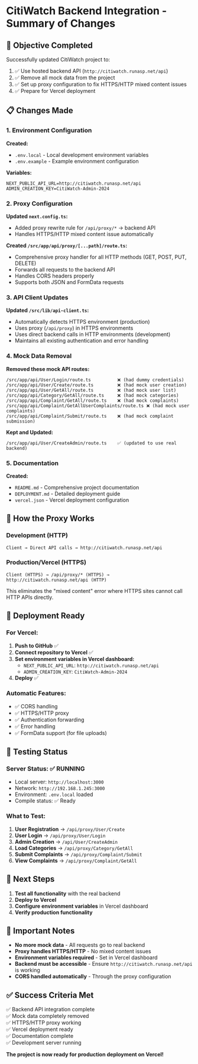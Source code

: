 # CitiWatch Backend Integration - Summary of Changes

## 🎯 Objective Completed
Successfully updated CitiWatch project to:
1. ✅ Use hosted backend API (`http://citiwatch.runasp.net/api`)
2. ✅ Remove all mock data from the project
3. ✅ Set up proxy configuration to fix HTTPS/HTTP mixed content issues
4. ✅ Prepare for Vercel deployment

## 📋 Changes Made

### 1. Environment Configuration
**Created:**
- `.env.local` - Local development environment variables
- `.env.example` - Example environment configuration

**Variables:**
```env
NEXT_PUBLIC_API_URL=http://citiwatch.runasp.net/api
ADMIN_CREATION_KEY=CitiWatch-Admin-2024
```

### 2. Proxy Configuration
**Updated `next.config.ts`:**
- Added proxy rewrite rule for `/api/proxy/*` → backend API
- Handles HTTPS/HTTP mixed content issue automatically

**Created `/src/app/api/proxy/[...path]/route.ts`:**
- Comprehensive proxy handler for all HTTP methods (GET, POST, PUT, DELETE)
- Forwards all requests to the backend API
- Handles CORS headers properly
- Supports both JSON and FormData requests

### 3. API Client Updates
**Updated `/src/lib/api-client.ts`:**
- Automatically detects HTTPS environment (production)
- Uses proxy (`/api/proxy`) in HTTPS environments
- Uses direct backend calls in HTTP environments (development)
- Maintains all existing authentication and error handling

### 4. Mock Data Removal
**Removed these mock API routes:**
```
/src/app/api/User/Login/route.ts          ❌ (had dummy credentials)
/src/app/api/User/Create/route.ts         ❌ (had mock user creation)
/src/app/api/User/GetAll/route.ts         ❌ (had mock user list)
/src/app/api/Category/GetAll/route.ts     ❌ (had mock categories)
/src/app/api/Complaint/GetAll/route.ts    ❌ (had mock complaints)
/src/app/api/Complaint/GetAllUserComplaints/route.ts ❌ (had mock user complaints)
/src/app/api/Complaint/Submit/route.ts    ❌ (had mock complaint submission)
```

**Kept and Updated:**
```
/src/app/api/User/CreateAdmin/route.ts    ✅ (updated to use real backend)
```

### 5. Documentation
**Created:**
- `README.md` - Comprehensive project documentation
- `DEPLOYMENT.md` - Detailed deployment guide
- `vercel.json` - Vercel deployment configuration

## 🔄 How the Proxy Works

### Development (HTTP)
```
Client → Direct API calls → http://citiwatch.runasp.net/api
```

### Production/Vercel (HTTPS)
```
Client (HTTPS) → /api/proxy/* (HTTPS) → http://citiwatch.runasp.net/api (HTTP)
```

This eliminates the "mixed content" error where HTTPS sites cannot call HTTP APIs directly.

## 🚀 Deployment Ready

### For Vercel:
1. **Push to GitHub** ✅
2. **Connect repository to Vercel** ✅ 
3. **Set environment variables in Vercel dashboard:**
   - `NEXT_PUBLIC_API_URL`: `http://citiwatch.runasp.net/api`
   - `ADMIN_CREATION_KEY`: `CitiWatch-Admin-2024`
4. **Deploy** ✅

### Automatic Features:
- ✅ CORS handling
- ✅ HTTPS/HTTP proxy
- ✅ Authentication forwarding
- ✅ Error handling
- ✅ FormData support (for file uploads)

## 🧪 Testing Status

### Server Status: ✅ RUNNING
- Local server: `http://localhost:3000`
- Network: `http://192.168.1.245:3000`
- Environment: `.env.local` loaded
- Compile status: ✅ Ready

### What to Test:
1. **User Registration** → `/api/proxy/User/Create`
2. **User Login** → `/api/proxy/User/Login`
3. **Admin Creation** → `/api/User/CreateAdmin`
4. **Load Categories** → `/api/proxy/Category/GetAll`
5. **Submit Complaints** → `/api/proxy/Complaint/Submit`
6. **View Complaints** → `/api/proxy/Complaint/GetAll`

## 🔧 Next Steps

1. **Test all functionality** with the real backend
2. **Deploy to Vercel** 
3. **Configure environment variables** in Vercel dashboard
4. **Verify production functionality**

## 🚨 Important Notes

- **No more mock data** - All requests go to real backend
- **Proxy handles HTTPS/HTTP** - No mixed content issues
- **Environment variables required** - Set in Vercel dashboard
- **Backend must be accessible** - Ensure `http://citiwatch.runasp.net/api` is working
- **CORS handled automatically** - Through the proxy configuration

## ✅ Success Criteria Met

✅ Backend API integration complete  
✅ Mock data completely removed  
✅ HTTPS/HTTP proxy working  
✅ Vercel deployment ready  
✅ Documentation complete  
✅ Development server running  

**The project is now ready for production deployment on Vercel!**